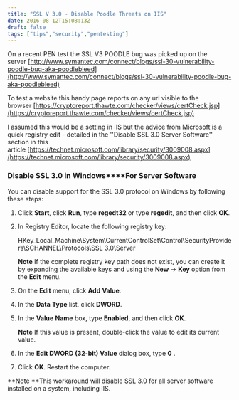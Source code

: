 ```yaml
---
title: "SSL V 3.0 - Disable Poodle Threats on IIS"
date: 2016-08-12T15:08:13Z
draft: false
tags: ["tips","security","pentesting"]
---
```


On a recent PEN test the SSL V3 POODLE bug was picked up on the server [http://www.symantec.com/connect/blogs/ssl-30-vulnerability-poodle-bug-aka-poodlebleed](http://www.symantec.com/connect/blogs/ssl-30-vulnerability-poodle-bug-aka-poodlebleed)

To test a website this handy page reports on any url visible to the browser [https://cryptoreport.thawte.com/checker/views/certCheck.jsp](https://cryptoreport.thawte.com/checker/views/certCheck.jsp)

I assumed this would be a setting in IIS but the advice from Microsoft is a quick registry edit - detailed in the ''Disable SSL 3.0 Server Software'' section in this article [https://technet.microsoft.com/library/security/3009008.aspx](https://technet.microsoft.com/library/security/3009008.aspx)

### Disable SSL 3.0 in Windows****For Server Software

You can disable support for the SSL 3.0 protocol on Windows by following these steps:

1.  Click **Start**, click **Run**, type **regedt32** or type **regedit**, and then click **OK**.
2.  In Registry Editor, locate the following registry key:
    
    HKey\_Local\_Machine\\System\\CurrentControlSet\\Control\\SecurityProviders\\SCHANNEL\\Protocols\\SSL 3.0\\Server
    
    **Note** If the complete registry key path does not exist, you can create it by expanding the available keys and using the **New** -> **Key** option from the **Edit** menu.
    
3.  On the **Edit** menu, click **Add** **Value**.
4.  In the **Data** **Type** list, click **DWORD**.
5.  In the **Value** **Name** box, type **Enabled**, and then click **OK**. 
    
    **Note** If this value is present, double-click the value to edit its current value.
    
6.  In the **Edit DWORD (32-bit) Value** dialog box, type **0** .
7.  Click **OK**. Restart the computer.

**Note **This workaround will disable SSL 3.0 for all server software installed on a system, including IIS.